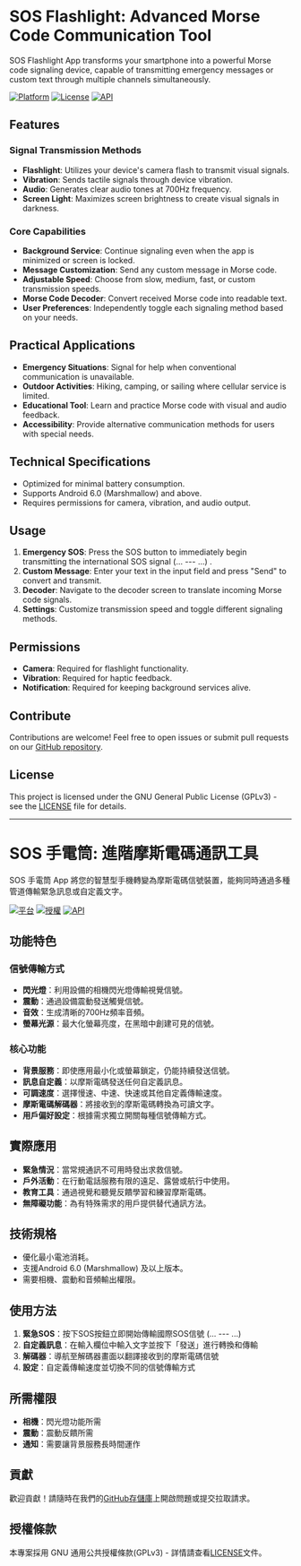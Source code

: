 # SOS Flashlight: Advanced Morse Code Communication Tool

SOS Flashlight App transforms your smartphone into a powerful Morse code signaling device, capable of transmitting emergency messages or custom text through multiple channels simultaneously.

[![Platform](https://img.shields.io/badge/Platform-Android-green.svg)](https://www.android.com/)
[![License](https://img.shields.io/badge/License-GPLv3-blue.svg)](LICENSE)
[![API](https://img.shields.io/badge/API-23%2B-brightgreen.svg)](https://android-arsenal.com/api?level=23)

## Features

### Signal Transmission Methods
- **Flashlight**: Utilizes your device's camera flash to transmit visual signals.
- **Vibration**: Sends tactile signals through device vibration.
- **Audio**: Generates clear audio tones at 700Hz frequency.
- **Screen Light**: Maximizes screen brightness to create visual signals in darkness.

### Core Capabilities
- **Background Service**: Continue signaling even when the app is minimized or screen is locked.
- **Message Customization**: Send any custom message in Morse code.
- **Adjustable Speed**: Choose from slow, medium, fast, or custom transmission speeds.
- **Morse Code Decoder**: Convert received Morse code into readable text.
- **User Preferences**: Independently toggle each signaling method based on your needs.

## Practical Applications

- **Emergency Situations**: Signal for help when conventional communication is unavailable.
- **Outdoor Activities**: Hiking, camping, or sailing where cellular service is limited.
- **Educational Tool**: Learn and practice Morse code with visual and audio feedback.
- **Accessibility**: Provide alternative communication methods for users with special needs.

## Technical Specifications

- Optimized for minimal battery consumption.
- Supports Android 6.0 (Marshmallow) and above.
- Requires permissions for camera, vibration, and audio output.

## Usage

1. **Emergency SOS**: Press the SOS button to immediately begin transmitting the international SOS signal (... --- ...) .
2. **Custom Message**: Enter your text in the input field and press "Send" to convert and transmit.
3. **Decoder**: Navigate to the decoder screen to translate incoming Morse code signals.
4. **Settings**: Customize transmission speed and toggle different signaling methods.

## Permissions

- **Camera**: Required for flashlight functionality.
- **Vibration**: Required for haptic feedback.
- **Notification**: Required for keeping background services alive.

## Contribute

Contributions are welcome! Feel free to open issues or submit pull requests on our [GitHub repository](https://github.com/WeilJimmer/SOSFlashlightApp).

## License

This project is licensed under the GNU General Public License (GPLv3) - see the [LICENSE](LICENSE) file for details.

---

# SOS 手電筒: 進階摩斯電碼通訊工具

SOS 手電筒 App 將您的智慧型手機轉變為摩斯電碼信號裝置，能夠同時通過多種管道傳輸緊急訊息或自定義文字。

[![平台](https://img.shields.io/badge/平台-Android-green.svg)](https://www.android.com/)
[![授權](https://img.shields.io/badge/授權-GPLv3-blue.svg)](LICENSE)
[![API](https://img.shields.io/badge/API-23%2B-brightgreen.svg)](https://android-arsenal.com/api?level=23)

## 功能特色

### 信號傳輸方式
- **閃光燈**：利用設備的相機閃光燈傳輸視覺信號。
- **震動**：通過設備震動發送觸覺信號。
- **音效**：生成清晰的700Hz頻率音頻。
- **螢幕光源**：最大化螢幕亮度，在黑暗中創建可見的信號。

### 核心功能
- **背景服務**：即使應用最小化或螢幕鎖定，仍能持續發送信號。
- **訊息自定義**：以摩斯電碼發送任何自定義訊息。
- **可調速度**：選擇慢速、中速、快速或其他自定義傳輸速度。
- **摩斯電碼解碼器**：將接收到的摩斯電碼轉換為可讀文字。
- **用戶偏好設定**：根據需求獨立開關每種信號傳輸方式。

## 實際應用

- **緊急情況**：當常規通訊不可用時發出求救信號。
- **戶外活動**：在行動電話服務有限的遠足、露營或航行中使用。
- **教育工具**：通過視覺和聽覺反饋學習和練習摩斯電碼。
- **無障礙功能**：為有特殊需求的用戶提供替代通訊方法。

## 技術規格

- 優化最小電池消耗。
- 支援Android 6.0 (Marshmallow) 及以上版本。
- 需要相機、震動和音頻輸出權限。

## 使用方法

1. **緊急SOS**：按下SOS按鈕立即開始傳輸國際SOS信號 (... --- ...)
2. **自定義訊息**：在輸入欄位中輸入文字並按下「發送」進行轉換和傳輸
3. **解碼器**：導航至解碼器畫面以翻譯接收到的摩斯電碼信號
4. **設定**：自定義傳輸速度並切換不同的信號傳輸方式

## 所需權限

- **相機**：閃光燈功能所需
- **震動**：震動反饋所需
- **通知**：需要讓背景服務長時間運作

## 貢獻

歡迎貢獻！請隨時在我們的[GitHub存儲庫](https://github.com/WeilJimmer/SOSFlashlightApp)上開啟問題或提交拉取請求。

## 授權條款

本專案採用 GNU 通用公共授權條款(GPLv3) - 詳情請查看[LICENSE](LICENSE)文件。
